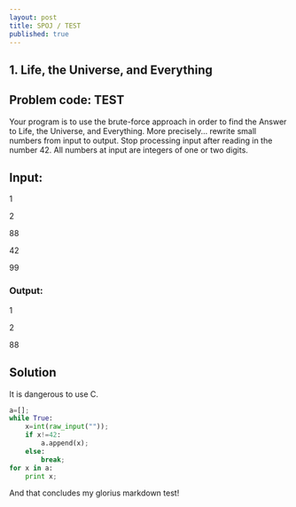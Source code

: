```yaml
---
layout: post
title: SPOJ / TEST
published: true
---
```


## 1. Life, the Universe, and Everything

## Problem code: TEST

Your program is to use the brute-force approach in order to find the Answer to Life, the Universe, and Everything. More precisely... rewrite small numbers from input to output. Stop processing input after reading in the number 42. All numbers at input are integers of one or two digits.
## Input:
1

2

88

42

99
### Output:
1

2

88

## Solution

It is dangerous to use C.

```python
a=[];
while True:
    x=int(raw_input(""));
    if x!=42:
        a.append(x);
    else:
        break;
for x in a:
    print x;
```

And that concludes my glorius markdown test!